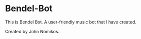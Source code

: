 # Bendel-Bot
This is Bendel Bot. A user-friendly music bot that I have created. 

Created by John Nomikos.
